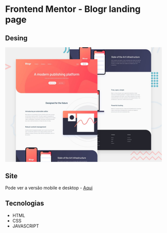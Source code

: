 # Frontend Mentor - Blogr landing page


## Desing
![Design preview for the Blogr landing page coding challenge](./design/desktop-preview.jpg)

## Site

Pode ver a versão mobile e desktop - [Aqui](https://blogr-luis.netlify.app/)

## Tecnologias

- HTML
- CSS
- JAVASCRIPT